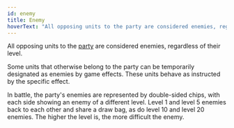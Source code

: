 ```yaml
---
id: enemy
title: Enemy
hoverText: "All opposing units to the party are considered enemies, regardless of their level."
---
```


All opposing units to the [party](/docs/glossary/party) are considered enemies, regardless of their level.

Some units that otherwise belong to the party can be temporarily designated as enemies by game effects. These units behave as instructed by the specific effect.

In battle, the party's enemies are represented by double-sided chips, with each side showing an enemy of a different level. Level 1 and level 5 enemies back to each other and share a draw bag, as do level 10 and level 20 enemies. The higher the level is, the more difficult the enemy.
